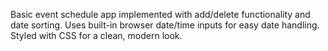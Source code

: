 Basic event schedule app implemented with add/delete functionality and date sorting. Uses built-in browser date/time inputs for easy date handling. Styled with CSS for a clean, modern look.